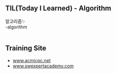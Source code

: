 ## TIL(Today I Learned) - Algorithm
  알고리즘:sparkles:</br>
-algorithm<br/><br/>

## Training Site
- www.acmicpc.net<br/>
- www.swexpertacademy.com
